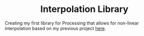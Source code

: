 <h1 align="center">Interpolation Library</h1>

<p>
Creating my first library for Processing that allows for non-linear interpolation based on my previous project <a href="https://github.com/yahirRendon/processing-snips/tree/main/custom-functions/interpolation">here</a>. 
</p>
